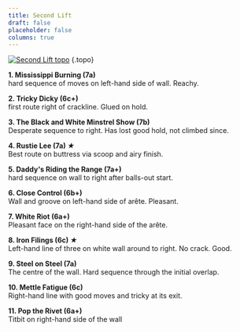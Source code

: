 ```yaml
---
title: Second Lift
draft: false
placeholder: false
columns: true
---
```



[![Second Lift topo](/img/peak/cheedale/Second-Lift.jpg)](../../../img/peak/cheedale/Second-Lift_hires.jpg "Click for high res image")
{.topo}

**1. Mississippi Burning (7a)**  
hard sequence of moves on left-hand side of wall. Reachy.

**2. Tricky Dicky (6c+)**  
first route right of crackline. Glued on hold.

**3. The Black and White Minstrel Show (7b)**  
Desperate sequence to right. Has lost good hold, not climbed since.

**4. Rustie Lee (7a) *★***  
Best route on buttress via scoop and airy finish.

**5. Daddy's Riding the Range (7a+)**  
hard sequence on wall to right after balls-out start.

**6. Close Control (6b+)**  
Wall and groove on left-hand side of arête. Pleasant.

**7. White Riot (6a+)**  
Pleasant face on the right-hand side of the arête.

**8. Iron Filings (6c) *★***  
Left-hand line of three on white wall around to right. No crack. Good.

**9. Steel on Steel (7a)**  
The centre of the wall. Hard sequence through the initial overlap.

**10. Mettle Fatigue (6c)**  
Right-hand line with good moves and tricky at its exit.

**11. Pop the Rivet (6a+)**  
Titbit on right-hand side of the wall
